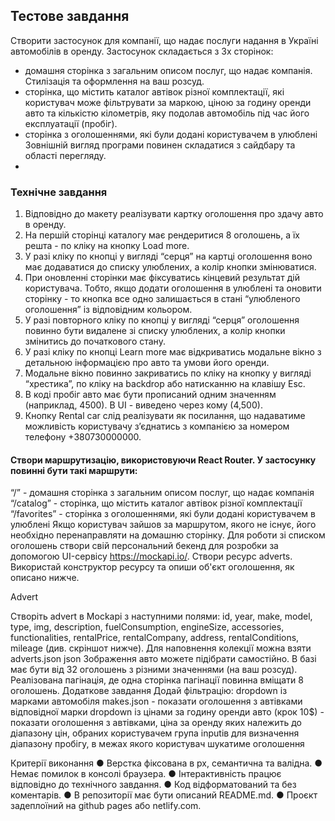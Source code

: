 ## Тестове завдання
Створити застосунок для компанії, що надає послуги надання в Україні автомобілів в оренду. Застосунок складається з 3х сторінок:

- домашня сторінка з загальним описом послуг, що надає компанія. Стилізація та оформлення на ваш розсуд.
- сторінка, що містить каталог автівок різної комплектації, які користувач може фільтрувати за маркою, ціною за годину оренди авто та кількістю кілометрів, яку подолав автомобіль під час його експлуатації (пробіг).
- сторінка з оголошеннями, які були додані користувачем в улюблені Зовнішній вигляд програми повинен складатися з cайдбару та області перегляду.
- 
### Технічне завдання

1. Відповідно до макету реалізувати картку оголошення про здачу авто в оренду.
2. На першій сторінці каталогу має рендеритися 8 оголошень, а їх решта - по кліку на кнопку Load more.
3. У разі кліку по кнопці у вигляді “серця” на картці оголошення воно має додаватися до списку улюблених, а колір кнопки змінюватися.
4. При оновленні сторінки має фіксуватись кінцевий результат дій користувача. Тобто, якщо додати оголошення в улюблені та оновити сторінку - то кнопка все одно залишається в стані “улюбленого оголошення” із відповідним кольором.
5. У разі повторного кліку по кнопці у вигляді “серця” оголошення повинно бути видалене зі списку улюблених, а колір кнопки змінитись до початкового стану.
6. У разі кліку по кнопці Learn more має відкриватись модальне вікно з детальною інформацією про авто та умови його оренди.
7. Модальне вікно повинно закриватись по кліку на кнопку у вигляді “хрестика”, по кліку на backdrop або натисканню на клавішу Esc.
8. В коді пробіг авто має бути прописаний одним значенням (наприклад, 4500). В UI - виведено через кому (4,500).
9. Кнопку Rental car слід реалізувати як посилання, що надаватиме можливість користувачу зʼєднатись з компанією за номером телефону +380730000000.

#### Створи маршрутизацію, використовуючи React Router. У застосунку повинні бути такі маршрути:

“/” - домашня сторінка з загальним описом послуг, що надає компанія
“/catalog” - сторінка, що містить каталог автівок різної комплектації
“/favorites” - сторінка з оголошеннями, які були додані користувачем в улюблені Якщо користувач зайшов за маршрутом, якого не існує, його необхідно перенаправляти на домашню сторінку.
Для роботи зі списком оголошень створи свій персональний бекенд для розробки за допомогою UI-сервісу https://mockapi.io/. Створи ресурс adverts. Використай конструктор ресурсу та опиши об'єкт оголошення, як описано нижче.

Advert

Створіть advert в Mockapi з наступними полями: id, year, make, model, type, img, description, fuelConsumption, engineSize, accessories, functionalities, rentalPrice, rentalCompany, address, rentalConditions, mileage (див. скріншот нижче). Для наповнення колекції можна взяти adverts.json
json
Зображення авто можете підібрати самостійно.
В базі має бути від 32 оголошень з різними значеннями (на ваш розсуд). Реалізована пагінація, де одна сторінка пагінації повинна вміщати 8 оголошень.
Додаткове завдання Додай фільтрацію: dropdown із марками автомобіля makes.json - показати оголошення з автівками відповідної марки dropdown із цінами за годину оренди авто (крок 10$) - показати оголошення з автівками, ціна за оренду яких належить до діапазону цін, обраних користувачем група inputів для визначення діапазону пробігу, в межах якого користувач шукатиме оголошення

Критерії виконання ● Верстка фіксована в рх, семантична та валідна. ● Немає помилок в консолі браузера. ● Інтерактивність працює відповідно до технічного завдання. ● Код відформатований та без коментарів. ● В репозиторії має бути описаний README.md. ● Проєкт задеплоїний на github pages або netlify.com.
